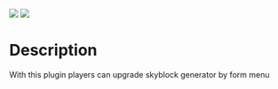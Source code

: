 <a href="https://poggit.pmmp.io/p/GenUI"><img src="https://poggit.pmmp.io/shield.state/GenUI"></a>
<a href="https://poggit.pmmp.io/p/GenUI"><img src="https://poggit.pmmp.io/shield.dl.total/GenUI"></a>
# Description
With this plugin players can upgrade skyblock generator by form menu

